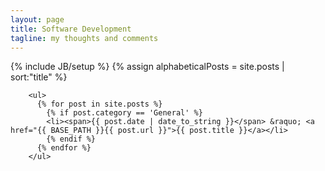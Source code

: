 ```yaml
---
layout: page
title: Software Development
tagline: my thoughts and comments
---
```

{% include JB/setup %}
{% assign alphabeticalPosts = site.posts | sort:"title" %}

		<ul>
		  {% for post in site.posts %}
			{% if post.category == 'General' %}
			<li><span>{{ post.date | date_to_string }}</span> &raquo; <a href="{{ BASE_PATH }}{{ post.url }}">{{ post.title }}</a></li>
			{% endif %}
		  {% endfor %}
		</ul>


